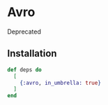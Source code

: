 # Avro

Deprecated

## Installation

```elixir
def deps do
  [
    {:avro, in_umbrella: true}
  ]
end
```

